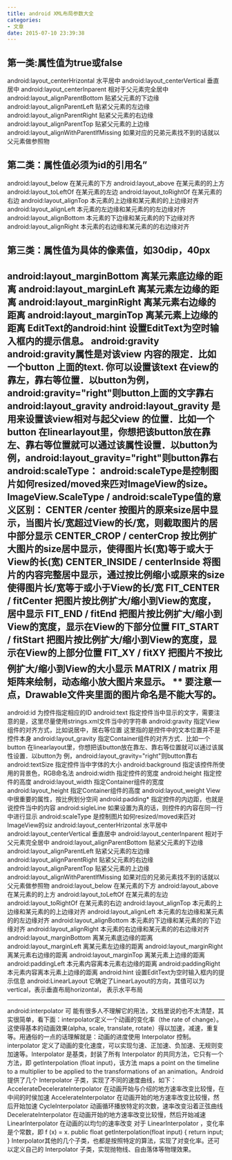 ```yaml
---
title: android XML布局参数大全
categories:
- 文章
date: 2015-07-10 23:39:38
---
```

<!-- more -->
## 第一类:属性值为true或false
android:layout_centerHrizontal  水平居中
android:layout_centerVertical   垂直居中
android:layout_centerInparent    相对于父元素完全居中
android:layout_alignParentBottom 贴紧父元素的下边缘
android:layout_alignParentLeft   贴紧父元素的左边缘
android:layout_alignParentRight  贴紧父元素的右边缘
android:layout_alignParentTop    贴紧父元素的上边缘
android:layout_alignWithParentIfMissing  如果对应的兄弟元素找不到的话就以父元素做参照物
## 第二类：属性值必须为id的引用名”
android:layout_below      在某元素的下方
android:layout_above      在某元素的的上方
android:layout_toLeftOf   在某元素的左边
android:layout_toRightOf  在某元素的右边
android:layout_alignTop   本元素的上边缘和某元素的的上边缘对齐
android:layout_alignLeft  本元素的左边缘和某元素的的左边缘对齐
android:layout_alignBottom 本元素的下边缘和某元素的的下边缘对齐
android:layout_alignRight  本元素的右边缘和某元素的的右边缘对齐
## 第三类：属性值为具体的像素值，如30dip，40px
android:layout_marginBottom       离某元素底边缘的距离
android:layout_marginLeft         离某元素左边缘的距离
android:layout_marginRight        离某元素右边缘的距离
android:layout_marginTop          离某元素上边缘的距离
EditText的android:hint  设置EditText为空时输入框内的提示信息。
android:gravity　
android:gravity属性是对该view 内容的限定．比如一个button 上面的text.  你可以设置该text 在view的靠左，靠右等位置．以button为例，android:gravity=&quot;right&quot;则button上面的文字靠右
android:layout_gravity
android:layout_gravity
 是用来设置该view相对与起父view 的位置．比如一个button 
在linearlayout里，你想把该button放在靠左、靠右等位置就可以通过该属性设置．以button为 
例，android:layout_gravity=&quot;right&quot;则button靠右
android:scaleType：
android:scaleType是控制图片如何resized/moved来匹对ImageView的size。ImageView.ScaleType / android:scaleType值的意义区别：
CENTER /center  按图片的原来size居中显示，当图片长/宽超过View的长/宽，则截取图片的居中部分显示
CENTER_CROP / centerCrop  按比例扩大图片的size居中显示，使得图片长(宽)等于或大于View的长(宽)
CENTER_INSIDE / centerInside  将图片的内容完整居中显示，通过按比例缩小或原来的size使得图片长/宽等于或小于View的长/宽
FIT_CENTER / fitCenter  把图片按比例扩大/缩小到View的宽度，居中显示
FIT_END / fitEnd   把图片按比例扩大/缩小到View的宽度，显示在View的下部分位置
FIT_START / fitStart  把图片按比例扩大/缩小到View的宽度，显示在View的上部分位置
FIT_XY / fitXY  把图片不按比例扩大/缩小到View的大小显示
MATRIX / matrix 用矩阵来绘制，动态缩小放大图片来显示。
** 要注意一点，Drawable文件夹里面的图片命名是不能大写的。
-------------------------------------------------------------------------------------------------------------------------------------------------------------
android:id
为控件指定相应的ID
android:text
指定控件当中显示的文字，需要注意的是，这里尽量使用strings.xml文件当中的字符串
android:gravity
指定View组件的对齐方式，比如说居中，居右等位置 这里指的是控件中的文本位置并不是控件本身
android:layout_gravity
指定Container组件的对齐方式．比如一个button 在linearlayout里，你想把该button放在靠左、靠右等位置就可以通过该属性设置．以button为 例，android:layout_gravity=&quot;right&quot;则button靠右
android:textSize
指定控件当中字体的大小
android:background
指定该控件所使用的背景色，RGB命名法
android:width
指定控件的宽度
android:height
指定控件的高度
android:layout_width
指定Container组件的宽度
android:layout_height
指定Container组件的高度
android:layout_weight
View中很重要的属性，按比例划分空间
android:padding*
指定控件的内边距，也就是说控件当中的内容
android:sigleLine
如果设置为真的话，则控件的内容在同一行中进行显示
android:scaleType
是控制图片如何resized/moved来匹对ImageView的siz
android:layout_centerHrizontal
水平居中
android:layout_centerVertical
垂直居中
android:layout_centerInparent
相对于父元素完全居中
android:layout_alignParentBottom
贴紧父元素的下边缘
android:layout_alignParentLeft
贴紧父元素的左边缘
android:layout_alignParentRight
贴紧父元素的右边缘
android:layout_alignParentTop
贴紧父元素的上边缘
android:layout_alignWithParentIfMissing
如果对应的兄弟元素找不到的话就以父元素做参照物
android:layout_below
在某元素的下方
android:layout_above
在某元素的的上方
android:layout_toLeftOf
在某元素的左边
android:layout_toRightOf
在某元素的右边
android:layout_alignTop
本元素的上边缘和某元素的的上边缘对齐
android:layout_alignLeft
本元素的左边缘和某元素的的左边缘对齐
android:layout_alignBottom
本元素的下边缘和某元素的的下边缘对齐
android:layout_alignRight
本元素的右边缘和某元素的的右边缘对齐
android:layout_marginBottom
离某元素底边缘的距离
android:layout_marginLeft
离某元素左边缘的距离
android:layout_marginRight
离某元素右边缘的距离
android:layout_marginTop
离某元素上边缘的距离
android:paddingLeft
本元素内容离本元素右边缘的距离
android:paddingRight
本元素内容离本元素上边缘的距离
android:hint
设置EditText为空时输入框内的提示信息
android:LinearLayout
它确定了LinearLayout的方向，其值可以为vertical，表示垂直布局horizontal， 表示水平布局

-----------------------------------------------------------------------------------------------------------------------------------------------------
android:interpolator
可
 能有很多人不理解它的用法，文档里说的也不太清楚，其实很简单，看下面：interpolator定义一个动画的变化率（the rate of 
change）。这使得基本的动画效果(alpha, scale, translate, 
rotate）得以加速，减速，重复等。用通俗的一点的话理解就是：动画的进度使用 Interpolator 控制。interpolator 
定义了动画的变化速度，可以实现匀速、正加速、负加速、无规则变加速等。Interpolator 是基类，封装了所有 Interpolator 
的共同方法，它只有一个方法，即 getInterpolation (float input)，该方法 maps a point on the 
timeline to a multiplier to be applied to the transformations of an 
animation。Android 提供了几个 Interpolator 子类，实现了不同的速度曲线，如下：
AccelerateDecelerateInterpolator        在动画开始与介绍的地方速率改变比较慢，在中间的时侯加速
AccelerateInterpolator        在动画开始的地方速率改变比较慢，然后开始加速
CycleInterpolator        动画循环播放特定的次数，速率改变沿着正弦曲线
DecelerateInterpolator        在动画开始的地方速率改变比较慢，然后开始减速
LinearInterpolator        在动画的以均匀的速率改变
对于 LinearInterpolator ，变化率是个常数，即 f (x) = x.
public float getInterpolation(float input) {
return input;
}
Interpolator其他的几个子类，也都是按照特定的算法，实现了对变化率。还可以定义自己的 Interpolator 子类，实现抛物线、自由落体等物理效果。